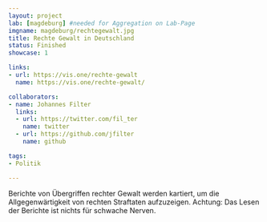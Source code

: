 ```yaml
---
layout: project
lab: [magdeburg] #needed for Aggregation on Lab-Page
imgname: magdeburg/rechtegewalt.jpg
title: Rechte Gewalt in Deutschland
status: Finished
showcase: 1

links:
- url: https://vis.one/rechte-gewalt
  name: https://vis.one/rechte-gewalt/

collaborators:
- name: Johannes Filter
  links:
  - url: https://twitter.com/fil_ter
    name: twitter
  - url: https://github.com/jfilter
    name: github

tags:
- Politik

---
```


Berichte von Übergriffen rechter Gewalt werden kartiert, um die Allgegenwärtigkeit von rechten Straftaten aufzuzeigen.
Achtung: Das Lesen der Berichte ist nichts für schwache Nerven.
